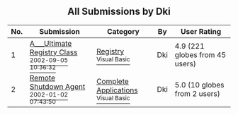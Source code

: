 ﻿<div align="center">

## All Submissions by Dki

</div>

No.  | Submission | Category | By   | User Rating
---- | ---------- | -------- | ---- | -----------
1 | [A\_\_\_Ultimate Registry Class<br /><sup>2002-09-05 10:36:32</sup>](https://github.com/Planet-Source-Code/dki-a-ultimate-registry-class__1-28518) | [Registry<br /><sup>Visual Basic</sup>](../ByCategory/registry__1-36.md) | Dki | 4.9 (221 globes from 45 users)
2 | [Remote Shutdown Agent<br /><sup>2002-01-02 07:43:50</sup>](https://github.com/Planet-Source-Code/dki-remote-shutdown-agent__1-30172) | [Complete Applications<br /><sup>Visual Basic</sup>](../ByCategory/complete-applications__1-27.md) | Dki | 5.0 (10 globes from 2 users)
